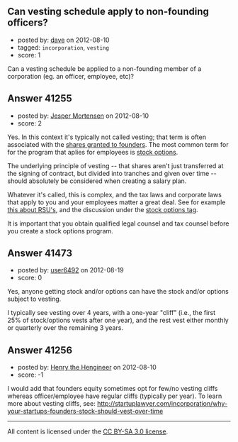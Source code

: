 ## Can vesting schedule apply to non-founding officers?

- posted by: [dave](https://stackexchange.com/users/-1/18966-dave) on 2012-08-10
- tagged: `incorporation`, `vesting`
- score: 1

Can a vesting schedule be applied to a non-founding member of a corporation (eg. an officer, employee, etc)?


## Answer 41255

- posted by: [Jesper Mortensen](https://stackexchange.com/users/-1/1261-jesper-mortensen) on 2012-08-10
- score: 2

<p>Yes. In this context it's typically not called vesting; that term is often associated with the <a href="http://en.wikipedia.org/wiki/Vesting#Ownership_in_startup_companies" rel="nofollow">shares granted to founders</a>. The most common term for for the program that aplies for  employees is <a href="http://en.wikipedia.org/wiki/Employee_stock_option" rel="nofollow">stock options</a>. </p>

<p>The underlying principle of vesting -- that shares aren't just transferred at the signing of contract, but divided into tranches and given over time -- should absolutely be considered when creating a salary plan.</p>

<p>Whatever it's called, this is complex, and the tax laws and corporate laws that apply to you and your employees matter a great deal. See for example <a href="http://answers.onstartups.com/questions/35618/why-did-facebook-stop-giving-out-options-in-2007-and-start-giving-out-rsus-rest">this about RSU's</a>, and the discussion under the <a href="http://answers.onstartups.com/questions/tagged/stock-options">stock options tag</a>.</p>

<p>It is important that you obtain qualified legal counsel and tax counsel before you create a stock options program.</p>



## Answer 41473

- posted by: [user6492](https://stackexchange.com/users/-1/6492-user6492) on 2012-08-19
- score: 0

Yes, anyone getting stock and/or options can have the stock and/or options subject to vesting.

I typically see vesting over 4 years, with a one-year "cliff" (i.e., the first 25% of stock/options vests after one year), and the rest vest either monthly or quarterly over the remaining 3 years.


## Answer 41256

- posted by: [Henry the Hengineer](https://stackexchange.com/users/-1/1692-henry-the-hengineer) on 2012-08-10
- score: -1

I would add that founders equity sometimes opt for few/no vesting cliffs whereas officer/employee have regular cliffs (typically per year). To learn more about vesting cliffs, see: http://startuplawyer.com/incorporation/why-your-startups-founders-stock-should-vest-over-time



---

All content is licensed under the [CC BY-SA 3.0 license](https://creativecommons.org/licenses/by-sa/3.0/).
